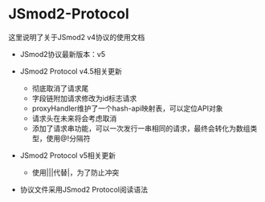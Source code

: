 # JSmod2-Protocol
这里说明了关于JSmod2 v4协议的使用文档

- JSmod2协议最新版本：v5
- JSmod2 Protocol v4.5相关更新
  * 彻底取消了请求尾
  * 字段链附加请求修改为id标志请求
  * proxyHandler维护了一个hash-api映射表，可以定位API对象
  * 请求头在未来将会考虑取消
  * 添加了请求串功能，可以一次发行一串相同的请求，最终会转化为数组类型，使用@!分隔符
  
- JSmod2 Protocol v5相关更新
  * 使用|||代替|，为了防止冲突
- 协议文件采用JSmod2 Protocol阅读语法
